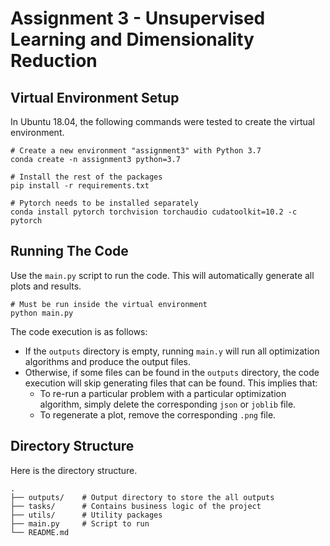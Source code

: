 # Assignment 3 - Unsupervised Learning and Dimensionality Reduction

## Virtual Environment Setup

In Ubuntu 18.04, the following commands were tested to create
the virtual environment.

```shell
# Create a new environment "assignment3" with Python 3.7
conda create -n assignment3 python=3.7

# Install the rest of the packages
pip install -r requirements.txt

# Pytorch needs to be installed separately
conda install pytorch torchvision torchaudio cudatoolkit=10.2 -c pytorch
```

## Running The Code

Use the `main.py` script to run the code. This will automatically generate 
all plots and results.

```shell
# Must be run inside the virtual environment
python main.py
```

The code execution is as follows:
- If the `outputs` directory is empty, running `main.y` will run 
  all optimization algorithms and produce the output files.
- Otherwise, if some files can be found in the `outputs` 
directory, the code execution will skip generating files that can
be found. This implies that:
  - To re-run a particular problem with a particular optimization algorithm, 
    simply delete the corresponding `json` or `joblib` file.  
  - To regenerate a plot, remove the corresponding `.png` file.

## Directory Structure

Here is the directory structure.

```
.
├── outputs/    # Output directory to store the all outputs
├── tasks/      # Contains business logic of the project
├── utils/      # Utility packages 
├── main.py     # Script to run
└── README.md
```